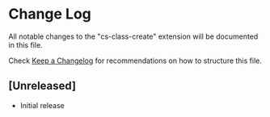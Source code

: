 # Change Log

All notable changes to the "cs-class-create" extension will be documented in this file.

Check [Keep a Changelog](http://keepachangelog.com/) for recommendations on how to structure this file.

## [Unreleased]

- Initial release